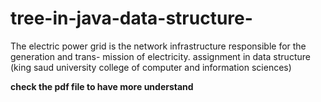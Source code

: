 # tree-in-java-data-structure-
The electric power grid is the network infrastructure responsible for the generation and trans- mission of electricity. assignment in data structure  (king saud university college of computer and information sciences) <br>
<p style="color:#xxxxxx"><b>check the pdf file to have more understand</b></p>


